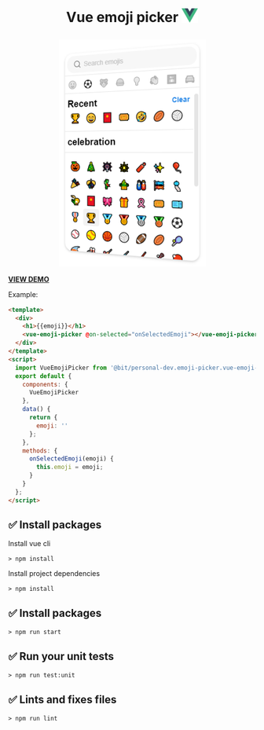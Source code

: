 <h1>
    <p align="center">
        Vue emoji picker <img  src="./vue-logo.png" width="33px" />
    </p>
</h1>

<p align="center">
    <img src="../emoji-picker.PNG" />
</p>

**[VIEW DEMO](https://bit.dev/personal-dev/emoji-picker/vue-emoji-picker)**

Example:

```html
<template>
  <div>
    <h1>{{emoji}}</h1>
    <vue-emoji-picker @on-selected="onSelectedEmoji"></vue-emoji-picker>
  </div>
</template>
<script>
  import VueEmojiPicker from '@bit/personal-dev.emoji-picker.vue-emoji-picker';
  export default {
    components: {
      VueEmojiPicker
    },
    data() {
      return {
        emoji: ''
      };
    },
    methods: {
      onSelectedEmoji(emoji) {
        this.emoji = emoji;
      }
    }
  };
</script>
```

## :white_check_mark: Install packages

Install vue cli

```console
> npm install
```

Install project dependencies

```console
> npm install
```

## :white_check_mark: Install packages

```console
> npm run start
```

## :white_check_mark: Run your unit tests

```console
> npm run test:unit
```

## :white_check_mark: Lints and fixes files

```console
> npm run lint
```
